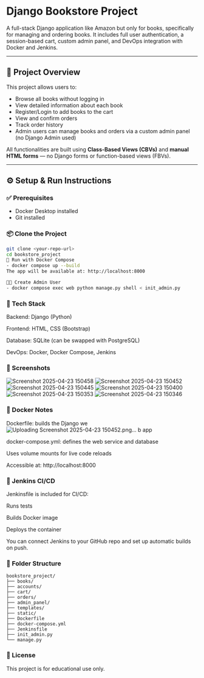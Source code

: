 #  Django Bookstore Project

A full-stack Django application like Amazon but only for books, specifically for managing and ordering books. It includes full user authentication, a session-based cart, custom admin panel, and DevOps integration with Docker and Jenkins.

---

## 🚀 Project Overview

This project allows users to:

- Browse all books without logging in
- View detailed information about each book
- Register/Login to add books to the cart
- View and confirm orders
- Track order history
- Admin users can manage books and orders via a custom admin panel (no Django Admin used)

All functionalities are built using **Class-Based Views (CBVs)** and **manual HTML forms** — no Django forms or function-based views (FBVs).

---

## ⚙️ Setup & Run Instructions

### ✅ Prerequisites
- Docker Desktop installed
- Git installed

### 📦 Clone the Project

```bash
git clone <your-repo-url>
cd bookstore_project
🐳 Run with Docker Compose
- docker compose up --build
The app will be available at: http://localhost:8000

🧑‍💻 Create Admin User
- docker compose exec web python manage.py shell < init_admin.py
``` 
### 🧰 Tech Stack
Backend: Django (Python)

Frontend: HTML, CSS (Bootstrap)

Database: SQLite (can be swapped with PostgreSQL)

DevOps: Docker, Docker Compose, Jenkins

### 📸 Screenshots
![Screenshot 2025-04-23 150458](https://github.com/user-attachments/assets/e45ea261-c425-4342-8922-b11105377fb8)
![Screenshot 2025-04-23 150452](https://github.com/user-attachments/assets/f82c02d7-03e9-4c9f-beef-0efe1d17cc4a)
![Screenshot 2025-04-23 150445](https://github.com/user-attachments/assets/79bb0089-bef7-4cdf-9fa2-485a213c56ae)
![Screenshot 2025-04-23 150400](https://github.com/user-attachments/assets/8fa23a06-ce66-4440-bce5-49c83ddd0d39)
![Screenshot 2025-04-23 150353](https://github.com/user-attachments/assets/d1511aad-aa7c-4d92-b535-72d2216c29b3)
![Screenshot 2025-04-23 150346](https://github.com/user-attachments/assets/d985d4bc-8f57-431e-bab6-26e7b9637df4)


### 🐳 Docker Notes
Dockerfile: builds the Django we![Uploading Screenshot 2025-04-23 150452.png…]()
b app

docker-compose.yml: defines the web service and database

Uses volume mounts for live code reloads

Accessible at: http://localhost:8000

### 🔁 Jenkins CI/CD
Jenkinsfile is included for CI/CD:

Runs tests

Builds Docker image

Deploys the container

You can connect Jenkins to your GitHub repo and set up automatic builds on push.

### 📂 Folder Structure
```
bookstore_project/
├── books/
├── accounts/
├── cart/
├── orders/
├── admin_panel/
├── templates/
├── static/
├── Dockerfile
├── docker-compose.yml
├── Jenkinsfile
├── init_admin.py
└── manage.py
```
### 📜 License
This project is for educational use only.
